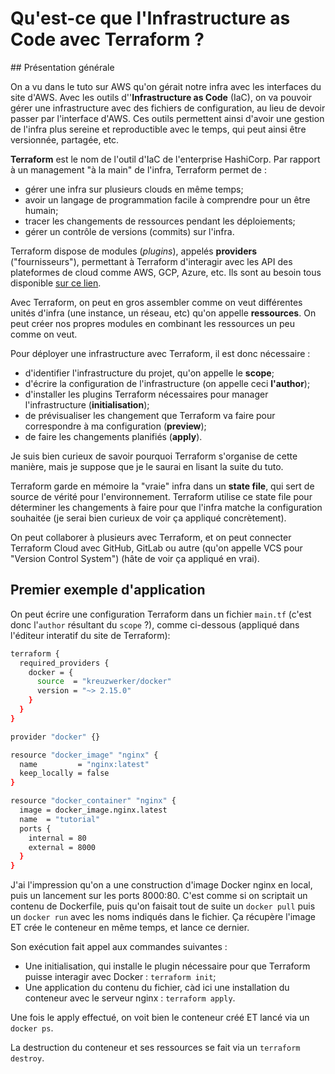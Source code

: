 # Qu'est-ce que l'Infrastructure as Code avec Terraform ?

## Présentation générale

On a vu dans le tuto sur AWS qu'on gérait notre infra avec les interfaces du site d'AWS.
Avec les outils d''**Infrastructure as Code** (IaC), on va pouvoir gérer une infrastructure avec des fichiers de configuration, au lieu de devoir passer par l'interface d'AWS. Ces outils permettent ainsi d'avoir une gestion de l'infra plus sereine et reproductible avec le temps, qui peut ainsi être versionnée, partagée, etc.

**Terraform** est le nom de l'outil d'IaC de l'enterprise HashiCorp. Par rapport à un management "à la main" de l'infra, Terraform permet de :

- gérer une infra sur plusieurs clouds en même temps;
- avoir un langage de programmation facile à comprendre pour un être humain;
- tracer les changements de ressources pendant les déploiements;
- gérer un contrôle de versions (commits) sur l'infra.

Terraform dispose de modules (_plugins_), appelés **providers** ("fournisseurs"), permettant à Terraform d'interagir avec les API des plateformes de cloud comme AWS, GCP, Azure, etc. Ils sont au besoin tous disponible [sur ce lien](https://registry.terraform.io/browse/providers).

Avec Terraform, on peut en gros assembler comme on veut différentes unités d'infra (une instance, un réseau, etc) qu'on appelle **ressources**. On peut créer nos propres modules en combinant les ressources un peu comme on veut.

Pour déployer une infrastructure avec Terraform, il est donc nécessaire :

- d'identifier l'infrastructure du projet, qu'on appelle le **scope**;
- d'écrire la configuration de l'infrastructure (on appelle ceci **l'author**);
- d'installer les plugins Terraform nécessaires pour manager l'infrastructure (**initialisation**);
- de prévisualiser les changement que Terraform va faire pour correspondre à ma configuration (**preview**);
- de faire les changements planifiés (**apply**).

Je suis bien curieux de savoir pourquoi Terraform s'organise de cette manière, mais je suppose que je le saurai en lisant la suite du tuto.

Terraform garde en mémoire la "vraie" infra dans un **state file**, qui sert de source de vérité pour l'environnement. Terraform utilise ce state file pour déterminer les changements à faire pour que l'infra matche la configuration souhaitée (je serai bien curieux de voir ça appliqué concrètement).

On peut collaborer à plusieurs avec Terraform, et on peut connecter Terraform Cloud avec GitHub, GitLab ou autre (qu'on appelle VCS pour "Version Control System") (hâte de voir ça appliqué en vrai).

## Premier exemple d'application

On peut écrire une configuration Terraform dans un fichier `main.tf` (c'est donc l'`author` résultant du `scope` ?), comme ci-dessous (appliqué dans l'éditeur interatif du site de Terraform):

```bash
terraform {
  required_providers {
    docker = {
      source  = "kreuzwerker/docker"
      version = "~> 2.15.0"
    }
  }
}

provider "docker" {}

resource "docker_image" "nginx" {
  name         = "nginx:latest"
  keep_locally = false
}

resource "docker_container" "nginx" {
  image = docker_image.nginx.latest
  name  = "tutorial"
  ports {
    internal = 80
    external = 8000
  }
}
```

J'ai l'impression qu'on a une construction d'image Docker nginx en local, puis un lancement sur les ports 8000:80. C'est comme si on scriptait un contenu de Dockerfile, puis qu'on faisait tout de suite un `docker pull` puis un `docker run` avec les noms indiqués dans le fichier. Ça récupère l'image ET crée le conteneur en même temps, et lance ce dernier.

Son exécution fait appel aux commandes suivantes :

- Une initialisation, qui installe le plugin nécessaire pour que Terraform puisse interagir avec Docker : `terraform init`;
- Une application du contenu du fichier, càd ici une installation du conteneur avec le serveur nginx : `terraform apply`.

Une fois le apply effectué, on voit bien le conteneur créé ET lancé via un `docker ps`.

La destruction du conteneur et ses ressources se fait via un `terraform destroy`.
